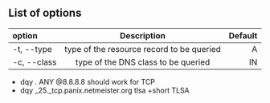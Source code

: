 ## List of options

| option              | Description | Default |
| :---------------- | :------: | ----: |
| -t, --type        |   type of the resource record to be queried   | A |
| -c, --class        |   type of the DNS class to be queried   | IN |

* dqy . ANY @8.8.8.8 should work for TCP
* dqy _25._tcp.panix.netmeister.org tlsa +short TLSA


